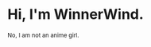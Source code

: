 # Hi, I'm WinnerWind.
<sup> No, I am not an anime girl. </sup>
<!--
<div align="center" width="100%">
    <img width="80%" src="https://winnerwind.github.io"> 
</div>
-->

<!--
**WinnerWind/WinnerWind** is a ✨ _special_ ✨ repository because its `README.md` (this file) appears on your GitHub profile.

Here are some ideas to get you started:

- 🔭 I’m currently working on ...
- 🌱 I’m currently learning ...
- 👯 I’m looking to collaborate on ...
- 🤔 I’m looking for help with ...
- 💬 Ask me about ...
- 📫 How to reach me: ...
- 😄 Pronouns: ...
- ⚡ Fun fact: ...
-->
